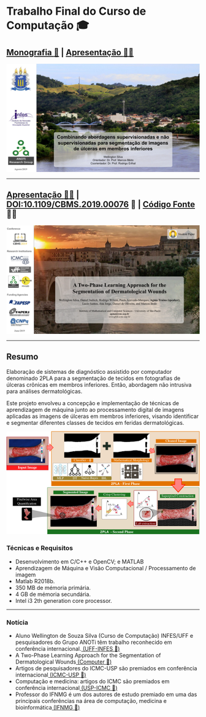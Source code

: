 # Trabalho Final do Curso de Computação :mortar_board:

## [Monografia :memo:](https://github.com/sswellington/trabalho-final-de-curso/blob/master/monografia-min.pdf) | [Apresentação :man_teacher:](https://github.com/sswellington/trabalho-final-de-curso/blob/master/apresentation.pdf)

<p align="center">
	<img src="img/tcc.png">
</p>

---
## [Apresentação :man_teacher:](https://github.com/sswellington/trabalho-final-de-curso/blob/master/apresentation.pdf) | [DOI:10.1109/CBMS.2019.00076](https://ieeexplore.ieee.org/document/8787493/) :notebook_with_decorative_cover: | [Código Fonte](https://github.com/sswellington/2PLA) :man_technologist:

<p align="center">
	<img src="img/cbms.png">
</p>

---

## Resumo 

Elaboração de sistemas de diagnóstico assistido por computador denominado 2PLA para a
segmentação de tecidos em fotografias de úlceras crônicas em membros inferiores. 
Então, abordagem não intrusiva para análises dermatológicas. 

Este projeto envolveu a concepção e implementação de técnicas de aprendizagem de máquina junto ao processamento digital de imagens aplicadas as imagens de úlceras em membros inferiores, visando identificar e segmentar diferentes classes de tecidos em feridas dermatológicas.

<p align="center">
	<img src="img/resume.png">
</p>

### Técnicas e Requisitos
* Desenvolvimento em C/C++ e OpenCV; e MATLAB
* Aprendizagem de Máquina e Visão Computacional / Processamento de imagem
* Matlab R2018b.
* 350 MB de mémoria primária.
* 4 GB de mémoria secundária.
* Intel i3 2th generation core processor.

---

### Notícia
* Aluno Wellington de Souza Silva (Curso de Computação) INFES/UFF e pesquisadores do Grupo ANOTi têm trabalho reconhecido em conferência internacional.[ (UFF-INFES :link:)](http://infes.uff.br/aluno-do-infes-uff-e-pesquisadores-do-grupo-anoti-tem-trabalho-reconhecido-em-conferencia-internacional-aluno-wellington-de-souza-silva-do-curso-de-computacao-do-infes-uff-foi-premiado-como-finalist/)
* A Two-Phase Learning Approach for the Segmentation of Dermatological Wounds[ (Computer :link:)](https://www.computer.org/csdl/proceedings-article/cbms/2019/228600a343/1cdO0qLxGvK)
* Artigos de pesquisadores do ICMC-USP são premiados em conferência internacional[ (ICMC-USP :link:)](https://agencia.fapesp.br/artigos-de-pesquisadores-do-icmc-usp-sao-premiados-em-conferencia-internacional/31134/)
* Computação e medicina: artigos do ICMC são premiados em conferência internacional[ (USP-ICMC :link:)](https://icmc.usp.br/noticias/4404-computacao-e-medicina-artigos-do-icmc-sao-premiados-em-conferencia-internacional)
* Professor do IFNMG é um dos autores de estudo premiado em uma das principais conferências na área de computação, medicina e bioinformática[ (IFNMG :link:)](https://www.ifnmg.edu.br/mais-noticias-portal/492-portal-noticias-2019/21351-professor-do-ifnmg-e-um-dos-autores-de-estudo-premiado-em-uma-das-principais-conferencias-na-area-de-computacao-medicina-e-bioinformatica)
